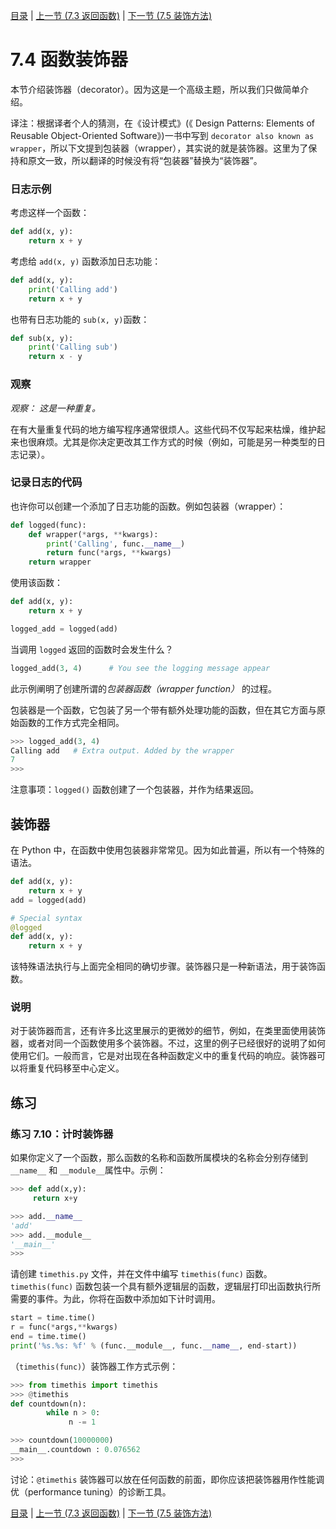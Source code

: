 [目录](../Contents.md) \| [上一节 (7.3 返回函数)](03_Returning_functions.md) \| [下一节 (7.5 装饰方法)](05_Decorated_methods.md)

# 7.4 函数装饰器

本节介绍装饰器（decorator）。因为这是一个高级主题，所以我们只做简单介绍。

译注：根据译者个人的猜测，在《设计模式》(《 Design Patterns: Elements of Reusable Object-Oriented Software》)一书中写到 `decorator also known as wrapper`，所以下文提到包装器（wrapper），其实说的就是装饰器。这里为了保持和原文一致，所以翻译的时候没有将“包装器”替换为“装饰器”。

### 日志示例

考虑这样一个函数：

```python
def add(x, y):
    return x + y
```

考虑给 `add(x, y)` 函数添加日志功能：

```python
def add(x, y):
    print('Calling add')
    return x + y
```

也带有日志功能的 `sub(x, y)`函数：

```python
def sub(x, y):
    print('Calling sub')
    return x - y
```

### 观察

*观察： 这是一种重复。*

在有大量重复代码的地方编写程序通常很烦人。这些代码不仅写起来枯燥，维护起来也很麻烦。尤其是你决定更改其工作方式的时候（例如，可能是另一种类型的日志记录）。

### 记录日志的代码

也许你可以创建一个添加了日志功能的函数。例如包装器（wrapper）：

```python
def logged(func):
    def wrapper(*args, **kwargs):
        print('Calling', func.__name__)
        return func(*args, **kwargs)
    return wrapper
```

使用该函数：

```python
def add(x, y):
    return x + y

logged_add = logged(add)
```

当调用 `logged` 返回的函数时会发生什么？

```python
logged_add(3, 4)      # You see the logging message appear
```

此示例阐明了创建所谓的*包装器函数（wrapper function）* 的过程。

包装器是一个函数，它包装了另一个带有额外处理功能的函数，但在其它方面与原始函数的工作方式完全相同。

```python
>>> logged_add(3, 4)
Calling add   # Extra output. Added by the wrapper
7
>>>
```

注意事项：`logged()`  函数创建了一个包装器，并作为结果返回。

## 装饰器

在 Python 中，在函数中使用包装器非常常见。因为如此普遍，所以有一个特殊的语法。

```python
def add(x, y):
    return x + y
add = logged(add)

# Special syntax
@logged
def add(x, y):
    return x + y
```

该特殊语法执行与上面完全相同的确切步骤。装饰器只是一种新语法，用于装饰函数。

### 说明

对于装饰器而言，还有许多比这里展示的更微妙的细节，例如，在类里面使用装饰器，或者对同一个函数使用多个装饰器。不过，这里的例子已经很好的说明了如何使用它们。一般而言，它是对出现在各种函数定义中的重复代码的响应。装饰器可以将重复代码移至中心定义。

## 练习

### 练习 7.10：计时装饰器

如果你定义了一个函数，那么函数的名称和函数所属模块的名称会分别存储到 `__name__` 和 `__module__`属性中。示例：

```python
>>> def add(x,y):
     return x+y

>>> add.__name__
'add'
>>> add.__module__
'__main__'
>>>
```

请创建 `timethis.py` 文件，并在文件中编写 `timethis(func)` 函数。`timethis(func)` 函数包装一个具有额外逻辑层的函数，逻辑层打印出函数执行所需要的事件。为此，你将在函数中添加如下计时调用。

```python
start = time.time()
r = func(*args,**kwargs)
end = time.time()
print('%s.%s: %f' % (func.__module__, func.__name__, end-start))
```

（`timethis(func)`）装饰器工作方式示例：

```python
>>> from timethis import timethis
>>> @timethis
def countdown(n):
        while n > 0:
             n -= 1

>>> countdown(10000000)
__main__.countdown : 0.076562
>>>
```

讨论：`@timethis` 装饰器可以放在任何函数的前面，即你应该把装饰器用作性能调优（performance tuning）的诊断工具。

[目录](../Contents.md) \| [上一节 (7.3 返回函数)](03_Returning_functions.md) \| [下一节 (7.5 装饰方法)](05_Decorated_methods.md)